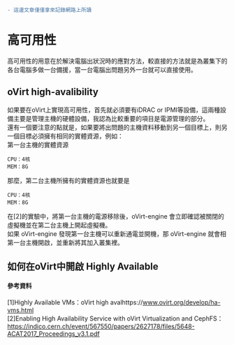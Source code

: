 ```diff 
- 這邊文章僅僅拿來記錄網路上所讀  
```
# 高可用性  
高可用性的用意在於解決電腦出狀況時的應對方法，較直接的方法就是為叢集下的各台電腦多做一台備援，當一台電腦出問題另外一台就可以直接使用。  

## oVirt high-avalibility  
如果要在oVirt上實現高可用性，首先就必須要有iDRAC or IPMI等設備，這兩種設備主要是管理主機的硬體設備，我認為比較重要的項目是電源管理的部分。  
還有一個要注意的點就是，如果要將出問題的主機資料移動到另一個目標上，則另一個目標必須擁有相同的實體資源，例如：  
第一台主機的實體資源  
```
CPU：4核
MEM：8G
```
那麼，第二台主機所擁有的實體資源也就要是  
```
CPU：4核
MEM：8G
```

在[2]的實驗中，將第一台主機的電源移除後，oVirt-engine 會立即確認被關閉的虛擬機並在第二台主機上開起虛擬機。  
如果 oVirt-engine 發現第一台主機可以重新通電並開機，那 oVirt-engine 就會相第一台主機開啟，並重新將其加入叢集裡。

## 如何在oVirt中開啟 Highly Available



#### 參考資料  
[1]Highly Available VMs：oVirt high avalhttps://www.ovirt.org/develop/ha-vms.html  
[2]Enabling High Availability Service with oVirt Virtualization and CephFS：https://indico.cern.ch/event/567550/papers/2627178/files/5648-ACAT2017_Proceedings_v3.1.pdf
